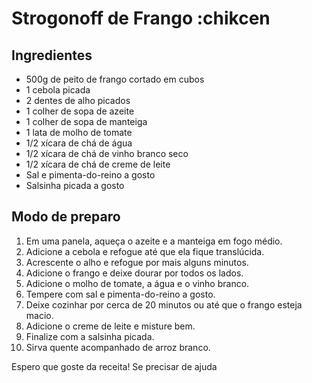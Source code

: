 # Strogonoff de Frango :chikcen


## Ingredientes

- 500g de peito de frango cortado em cubos
- 1 cebola picada
- 2 dentes de alho picados
- 1 colher de sopa de azeite
- 1 colher de sopa de manteiga
- 1 lata de molho de tomate
- 1/2 xícara de chá de água
- 1/2 xícara de chá de vinho branco seco
- 1/2 xícara de chá de creme de leite
- Sal e pimenta-do-reino a gosto
- Salsinha picada a gosto

## Modo de preparo

1. Em uma panela, aqueça o azeite e a manteiga em fogo médio.
2. Adicione a cebola e refogue até que ela fique translúcida.
3. Acrescente o alho e refogue por mais alguns minutos.
4. Adicione o frango e deixe dourar por todos os lados.
5. Adicione o molho de tomate, a água e o vinho branco.
6. Tempere com sal e pimenta-do-reino a gosto.
7. Deixe cozinhar por cerca de 20 minutos ou até que o frango esteja macio.
8. Adicione o creme de leite e misture bem.
9. Finalize com a salsinha picada.
10. Sirva quente acompanhado de arroz branco.

Espero que goste da receita! Se precisar de ajuda
